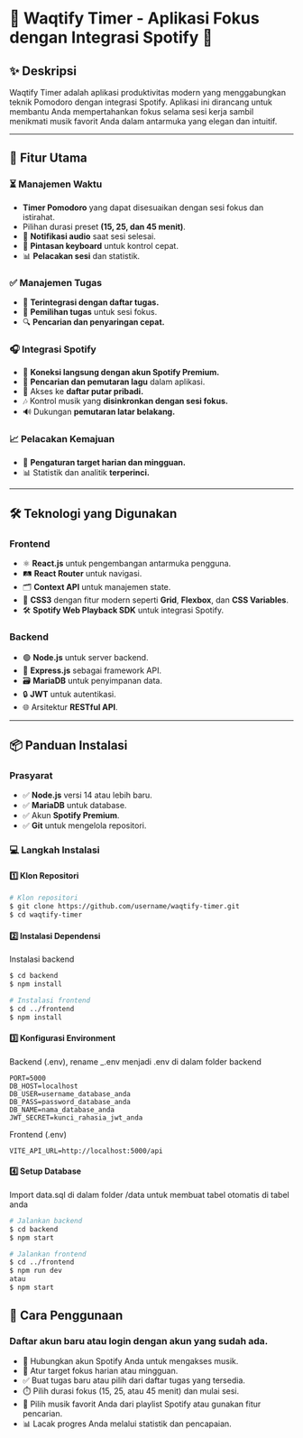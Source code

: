 # 🎵 Waqtify Timer - Aplikasi Fokus dengan Integrasi Spotify 🎯

## ✨ Deskripsi
Waqtify Timer adalah aplikasi produktivitas modern yang menggabungkan teknik Pomodoro dengan integrasi Spotify. Aplikasi ini dirancang untuk membantu Anda mempertahankan fokus selama sesi kerja sambil menikmati musik favorit Anda dalam antarmuka yang elegan dan intuitif.

---

## 🚀 Fitur Utama

### ⏳ Manajemen Waktu
- **Timer Pomodoro** yang dapat disesuaikan dengan sesi fokus dan istirahat.
- Pilihan durasi preset **(15, 25, dan 45 menit)**.
- 🔔 **Notifikasi audio** saat sesi selesai.
- 🎹 **Pintasan keyboard** untuk kontrol cepat.
- 📊 **Pelacakan sesi** dan statistik.

### ✅ Manajemen Tugas
- 📝 **Terintegrasi dengan daftar tugas.**
- 🎯 **Pemilihan tugas** untuk sesi fokus.
- 🔍 **Pencarian dan penyaringan cepat.**

### 🎧 Integrasi Spotify
- 🔗 **Koneksi langsung dengan akun Spotify Premium.**
- 🎵 **Pencarian dan pemutaran lagu** dalam aplikasi.
- 📂 Akses ke **daftar putar pribadi.**
- 🎶 Kontrol musik yang **disinkronkan dengan sesi fokus.**
- 🔊 Dukungan **pemutaran latar belakang.**

### 📈 Pelacakan Kemajuan
- 🎯 **Pengaturan target harian dan mingguan.**
- 📊 Statistik dan analitik **terperinci.**


---

## 🛠️ Teknologi yang Digunakan

### **Frontend**
- ⚛️ **React.js** untuk pengembangan antarmuka pengguna.
- 🛤️ **React Router** untuk navigasi.
- 🗂️ **Context API** untuk manajemen state.
- 🎨 **CSS3** dengan fitur modern seperti **Grid**, **Flexbox**, dan **CSS Variables**.
- 🛠️ **Spotify Web Playback SDK** untuk integrasi Spotify.

### **Backend**
- 🟢 **Node.js** untuk server backend.
- 🚀 **Express.js** sebagai framework API.
- 🗃️ **MariaDB** untuk penyimpanan data.
- 🔒 **JWT** untuk autentikasi.
- 🌐 Arsitektur **RESTful API**.

---

## 📦 Panduan Instalasi

### Prasyarat
- ✅ **Node.js** versi 14 atau lebih baru.
- ✅ **MariaDB** untuk database.
- ✅ Akun **Spotify Premium**.
- ✅ **Git** untuk mengelola repositori.

### 💻 Langkah Instalasi

#### 1️⃣ Klon Repositori
```bash
# Klon repositori
$ git clone https://github.com/username/waqtify-timer.git
$ cd waqtify-timer
```

#### 2️⃣ Instalasi Dependensi
Instalasi backend
```bash
$ cd backend
$ npm install

# Instalasi frontend
$ cd ../frontend
$ npm install
```

#### 3️⃣ Konfigurasi Environment
Backend (.env), rename _.env menjadi .env di dalam folder backend
```
PORT=5000
DB_HOST=localhost
DB_USER=username_database_anda
DB_PASS=password_database_anda
DB_NAME=nama_database_anda
JWT_SECRET=kunci_rahasia_jwt_anda
```
Frontend (.env)
```
VITE_API_URL=http://localhost:5000/api
```

#### 4️⃣ Setup Database
Import data.sql di dalam folder /data untuk membuat tabel otomatis di tabel anda
``` bash
# Jalankan backend
$ cd backend
$ npm start

# Jalankan frontend
$ cd ../frontend
$ npm run dev
atau
$ npm start
```

## 📖 Cara Penggunaan
### Daftar akun baru atau login dengan akun yang sudah ada.
- 🔗 Hubungkan akun Spotify Anda untuk mengakses musik.
- 🎯 Atur target fokus harian atau mingguan.
- ✅ Buat tugas baru atau pilih dari daftar tugas yang tersedia.
- ⏱️ Pilih durasi fokus (15, 25, atau 45 menit) dan mulai sesi.
- 🎵 Pilih musik favorit Anda dari playlist Spotify atau gunakan fitur pencarian.
- 📊 Lacak progres Anda melalui statistik dan pencapaian.
